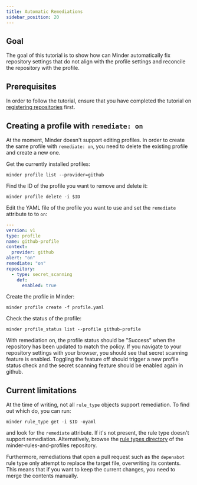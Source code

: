```yaml
---
title: Automatic Remediations
sidebar_position: 20
---
```


## Goal

The goal of this tutorial is to show how can Minder automatically fix
repository settings that do not align with the profile settings and reconcile
the repository with the profile.

## Prerequisites

In order to follow the tutorial, ensure that you have completed the tutorial on
[registering repositories](register_repo_create_profile.md) first.

## Creating a profile with `remediate: on`

At the moment, Minder doesn't support editing profiles. In order to create the
same profile with `remediate: on`, you need to delete the existing profile and create
a new one.

Get the currently installed profiles:
```shell
minder profile list --provider=github
```

Find the ID of the profile you want to remove and delete it:
```shell
minder profile delete -i $ID
```

Edit the YAML file of the profile you want to use and set the `remediate` attribute to
to `on`:
```yaml
---
version: v1
type: profile
name: github-profile
context:
  provider: github
alert: "on"
remediate: "on"
repository:
  - type: secret_scanning
    def:
      enabled: true
```

Create the profile in Minder:
```
minder profile create -f profile.yaml
```

Check the status of the profile:
```
minder profile_status list --profile github-profile
```

With remediation on, the profile status should be "Success" when the repository has been updated to match the policy.
If you navigate to your repository settings with your browser, you should see that secret scanning
feature is enabled. Toggling the feature off should trigger a new profile status check and the
secret scanning feature should be enabled again in github.

## Current limitations
At the time of writing, not all `rule_type` objects support remediation. To find out which
do, you can run:
```shell
minder rule_type get -i $ID -oyaml
```
and look for the `remediate` attribute. If it's not present, the rule type doesn't support
remediation. Alternatively, browse the [rule types directory](https://github.com/stacklok/minder-rules-and-profiles/tree/main/rule-types/github)
of the minder-rules-and-profiles repository.

Furthermore, remediations that open a pull request such as the `depenabot` rule type only attempt
to replace the target file, overwriting its contents. This means that if you want to keep the current
changes, you need to merge the contents manually.
